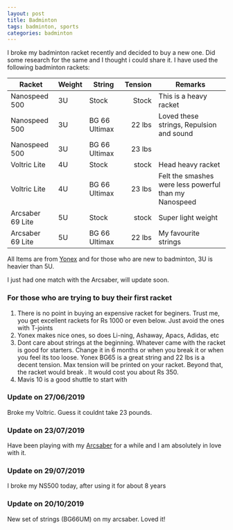 ```yaml
---
layout: post
title: Badminton
tags: badminton, sports
categories: badminton
---
```


I broke my badminton racket recently and decided to buy a new one. Did some research for the same and I thought i could share it. I have used the following badminton rackets:

|Racket|Weight|String|Tension|Remarks|
|------|------|------|------:|------|
|Nanospeed 500|3U|Stock|Stock| This is a heavy racket |
|Nanospeed 500|3U|BG 66 Ultimax|22 lbs| Loved these strings, Repulsion and sound |
|Nanospeed 500|3U|BG 66 Ultimax|23 lbs| |
|Voltric Lite|4U|Stock|stock| Head heavy racket |
|Voltric Lite|4U|BG 66 Ultimax|23 lbs|Felt the smashes were less powerful than my Nanospeed|
|Arcsaber 69 Lite|5U|Stock|stock|Super light weight |
|Arcsaber 69 Lite|5U|BG 66 Ultimax|22 lbs|My favourite strings |

All Items are from [Yonex](http://yonex.com/) and for those who are new to badminton, 3U is heavier than 5U.


I just had one match with the Arcsaber, will update soon.

### For those who are trying to buy their first racket

1. There is no point in buying an expensive racket for beginers. Trust me, you get excellent rackets for Rs 1000 or even below. Just avoid the ones with T-joints
2. Yonex makes nice ones, so does Li-ning, Ashaway, Apacs, Adidas, etc
3. Dont care about strings at the beginning. Whatever came with the racket is good for starters. Change it in 6 months or when you break it or when you feel its too loose. Yonex BG65 is a great string and 22 lbs is a decent tension. Max tension will be printed on your racket. Beyond that, the racket would break . It would cost you about Rs 350.
4. Mavis 10 is a good shuttle to start with

### Update on 27/06/2019
Broke my Voltric. Guess it couldnt take 23 pounds.


### Update on 23/07/2019
Have been playing with my [Arcsaber](https://www.sportsuncle.com/yonex-arcsaber-69-light-badminton-racket.html) for a while and I am absolutely in love with it.


### Update on 29/07/2019
I broke my NS500 today, after using it for about 8 years


### Update on 20/10/2019
New set of strings (BG66UM) on my arcsaber. Loved it! 

